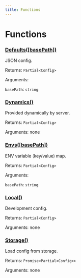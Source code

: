 ```yaml
---
title: Functions
---
```

# Functions
### [Defaults(\[basePath\])]()


JSON config.

Returns: <code>Partial&lt;Config&gt;</code>

Arguments: 

`basePath`: <code>string</code>


### [Dynamics()]()


Provided dynamically by server.

Returns: <code>Partial&lt;Config&gt;</code>

Arguments: none




### [Envs(\[basePath\])]()


ENV variable (key/value) map.

Returns: <code>Partial&lt;Config&gt;</code>

Arguments: 

`basePath`: <code>string</code>


### [Local()]()


Development config.

Returns: <code>Partial&lt;Config&gt;</code>

Arguments: none




### [Storage()]()


Load config from storage.

Returns: <code>Promise&lt;Partial&lt;Config&gt;&gt;</code>

Arguments: none




